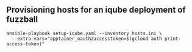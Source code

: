 ## Provisioning hosts for an iqube deployment of fuzzball

    ansible-playbook setup-iqube.yaml --inventory hosts.ini \
	  --extra-vars="apptainer_oauth2accesstoken=$(gcloud auth print-access-token)"
